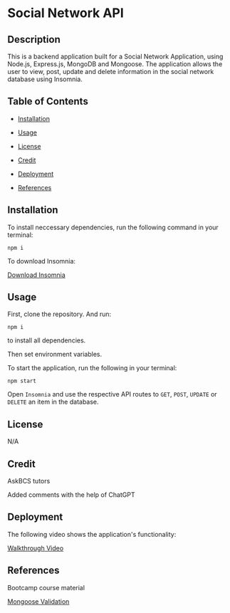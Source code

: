 # Social Network API

## Description

This is a backend application built for a Social Network Application, using Node.js, Express.js, MongoDB and Mongoose. The application allows the user to view, post, update and delete information in the social network database using Insomnia.

## Table of Contents

- [Installation](#installation)

- [Usage](#usage)

- [License](#license)

- [Credit](#credit)

- [Deployment](#deployment)

- [References](#references)

## Installation

To install neccessary dependencies, run the following command in your terminal:

```
npm i
```

To download Insomnia:

[Download Insomnia](https://insomnia.rest/download)

## Usage

First, clone the repository. And run:

```
npm i
```

to install all dependencies.

Then set environment variables.

To start the application, run the following in your terminal:

```
npm start
```

Open `Insomnia` and use the respective API routes to `GET`, `POST`, `UPDATE` or `DELETE` an item in the database.

## License

N/A

## Credit

AskBCS tutors

Added comments with the help of ChatGPT

## Deployment

The following video shows the application's functionality:

[Walkthrough Video](https://watch.screencastify.com/v/izwgGqcDH3zMSjKjLIks)

## References

Bootcamp course material

[Mongoose Validation](https://mongoosejs.com/docs/validation.html)
